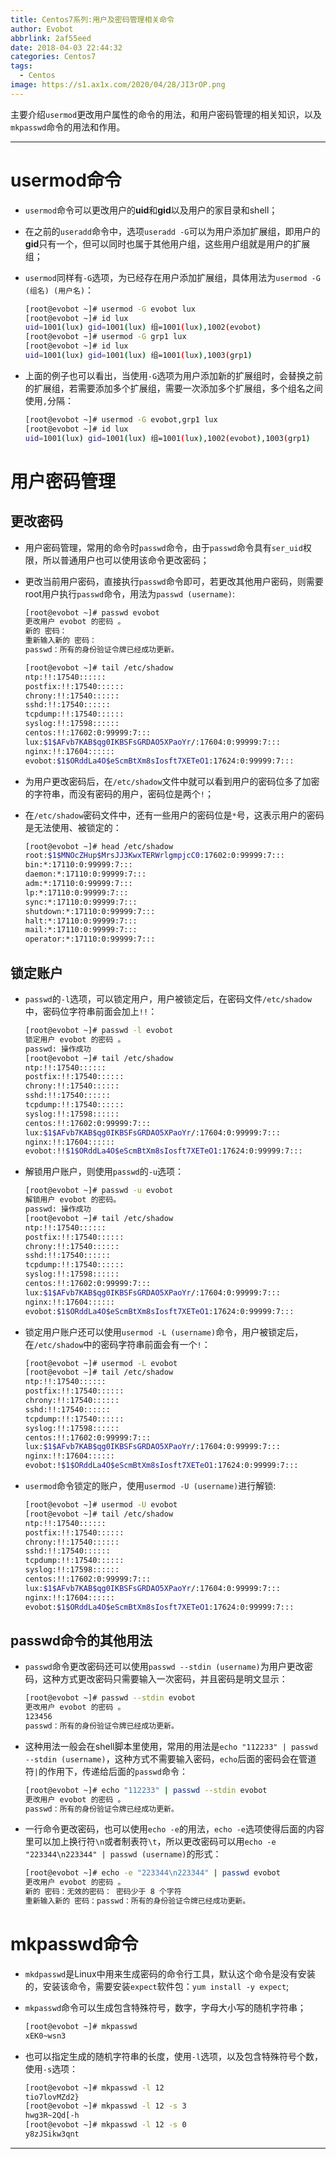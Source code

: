 ```yaml
---
title: Centos7系列:用户及密码管理相关命令
author: Evobot
abbrlink: 2af55eed
date: 2018-04-03 22:44:32
categories: Centos7
tags:
  - Centos
image: https://s1.ax1x.com/2020/04/28/JI3rOP.png
---
```



主要介绍`usermod`更改用户属性的命令的用法，和用户密码管理的相关知识，以及`mkpasswd`命令的用法和作用。

<!--more-->

----

# usermod命令

- `usermod`命令可以更改用户的**uid**和**gid**以及用户的家目录和shell；

- 在之前的`useradd`命令中，选项`useradd -G`可以为用户添加扩展组，即用户的**gid**只有一个，但可以同时也属于其他用户组，这些用户组就是用户的扩展组；

- `usermod`同样有`-G`选项，为已经存在用户添加扩展组，具体用法为`usermod -G (组名) (用户名)`：

  ```bash
  [root@evobot ~]# usermod -G evobot lux
  [root@evobot ~]# id lux
  uid=1001(lux) gid=1001(lux) 组=1001(lux),1002(evobot)
  [root@evobot ~]# usermod -G grp1 lux
  [root@evobot ~]# id lux
  uid=1001(lux) gid=1001(lux) 组=1001(lux),1003(grp1)
  ```

- 上面的例子也可以看出，当使用`-G`选项为用户添加新的扩展组时，会替换之前的扩展组，若需要添加多个扩展组，需要一次添加多个扩展组，多个组名之间使用`,`分隔：

  ```bash
  [root@evobot ~]# usermod -G evobot,grp1 lux
  [root@evobot ~]# id lux
  uid=1001(lux) gid=1001(lux) 组=1001(lux),1002(evobot),1003(grp1)
  ```

# 用户密码管理

## 更改密码

- 用户密码管理，常用的命令时`passwd`命令，由于`passwd`命令具有`ser_uid`权限，所以普通用户也可以使用该命令更改密码；

- 更改当前用户密码，直接执行`passwd`命令即可，若更改其他用户密码，则需要root用户执行`passwd`命令，用法为`passwd (username)`:

  ```bash
  [root@evobot ~]# passwd evobot 
  更改用户 evobot 的密码 。
  新的 密码：
  重新输入新的 密码：
  passwd：所有的身份验证令牌已经成功更新。

  [root@evobot ~]# tail /etc/shadow
  ntp:!!:17540::::::
  postfix:!!:17540::::::
  chrony:!!:17540::::::
  sshd:!!:17540::::::
  tcpdump:!!:17540::::::
  syslog:!!:17598::::::
  centos:!!:17602:0:99999:7:::
  lux:$1$AFvb7KAB$qg0IKBSFsGRDAO5XPaoYr/:17604:0:99999:7:::
  nginx:!!:17604::::::
  evobot:$1$ORddLa4O$eScmBtXm8sIosft7XETeO1:17624:0:99999:7:::
  ```

- 为用户更改密码后，在`/etc/shadow`文件中就可以看到用户的密码位多了加密的字符串，而没有密码的用户，密码位是两个`!`；

- 在`/etc/shadow`密码文件中，还有一些用户的密码位是`*`号，这表示用户的密码是无法使用、被锁定的：

  ```bash
  [root@evobot ~]# head /etc/shadow
  root:$1$MNOcZHup$MrsJJ3KwxTERWrlgmpjcC0:17602:0:99999:7:::
  bin:*:17110:0:99999:7:::
  daemon:*:17110:0:99999:7:::
  adm:*:17110:0:99999:7:::
  lp:*:17110:0:99999:7:::
  sync:*:17110:0:99999:7:::
  shutdown:*:17110:0:99999:7:::
  halt:*:17110:0:99999:7:::
  mail:*:17110:0:99999:7:::
  operator:*:17110:0:99999:7:::
  ```


## 锁定账户

- `passwd`的`-l`选项，可以锁定用户，用户被锁定后，在密码文件`/etc/shadow`中，密码位字符串前面会加上`!!`：

  ```bash
  [root@evobot ~]# passwd -l evobot 
  锁定用户 evobot 的密码 。
  passwd: 操作成功
  [root@evobot ~]# tail /etc/shadow
  ntp:!!:17540::::::
  postfix:!!:17540::::::
  chrony:!!:17540::::::
  sshd:!!:17540::::::
  tcpdump:!!:17540::::::
  syslog:!!:17598::::::
  centos:!!:17602:0:99999:7:::
  lux:$1$AFvb7KAB$qg0IKBSFsGRDAO5XPaoYr/:17604:0:99999:7:::
  nginx:!!:17604::::::
  evobot:!!$1$ORddLa4O$eScmBtXm8sIosft7XETeO1:17624:0:99999:7:::
  ```

- 解锁用户账户，则使用`passwd`的`-u`选项：

  ```bash
  [root@evobot ~]# passwd -u evobot 
  解锁用户 evobot 的密码。
  passwd: 操作成功
  [root@evobot ~]# tail /etc/shadow
  ntp:!!:17540::::::
  postfix:!!:17540::::::
  chrony:!!:17540::::::
  sshd:!!:17540::::::
  tcpdump:!!:17540::::::
  syslog:!!:17598::::::
  centos:!!:17602:0:99999:7:::
  lux:$1$AFvb7KAB$qg0IKBSFsGRDAO5XPaoYr/:17604:0:99999:7:::
  nginx:!!:17604::::::
  evobot:$1$ORddLa4O$eScmBtXm8sIosft7XETeO1:17624:0:99999:7:::
  ```

- 锁定用户账户还可以使用`usermod -L (username)`命令，用户被锁定后，在`/etc/shadow`中的密码字符串前面会有一个`!`：

  ```bash
  [root@evobot ~]# usermod -L evobot
  [root@evobot ~]# tail /etc/shadow
  ntp:!!:17540::::::
  postfix:!!:17540::::::
  chrony:!!:17540::::::
  sshd:!!:17540::::::
  tcpdump:!!:17540::::::
  syslog:!!:17598::::::
  centos:!!:17602:0:99999:7:::
  lux:$1$AFvb7KAB$qg0IKBSFsGRDAO5XPaoYr/:17604:0:99999:7:::
  nginx:!!:17604::::::
  evobot:!$1$ORddLa4O$eScmBtXm8sIosft7XETeO1:17624:0:99999:7:::
  ```

- `usermod`命令锁定的账户，使用`usermod -U (username)`进行解锁:

  ```bash
  [root@evobot ~]# usermod -U evobot 
  [root@evobot ~]# tail /etc/shadow
  ntp:!!:17540::::::
  postfix:!!:17540::::::
  chrony:!!:17540::::::
  sshd:!!:17540::::::
  tcpdump:!!:17540::::::
  syslog:!!:17598::::::
  centos:!!:17602:0:99999:7:::
  lux:$1$AFvb7KAB$qg0IKBSFsGRDAO5XPaoYr/:17604:0:99999:7:::
  nginx:!!:17604::::::
  evobot:$1$ORddLa4O$eScmBtXm8sIosft7XETeO1:17624:0:99999:7:::

  ```


## passwd命令的其他用法

- `passwd`命令更改密码还可以使用`passwd --stdin (username)`为用户更改密码，这种方式更改密码只需要输入一次密码，并且密码是明文显示：

  ```bash
  [root@evobot ~]# passwd --stdin evobot 
  更改用户 evobot 的密码 。
  123456
  passwd：所有的身份验证令牌已经成功更新。
  ```

- 这种用法一般会在shell脚本里使用，常用的用法是`echo "112233" | passwd --stdin (username)`，这种方式不需要输入密码，`echo`后面的密码会在管道符`|`的作用下，传递给后面的`passwd`命令：

  ```bash
  [root@evobot ~]# echo "112233" | passwd --stdin evobot
  更改用户 evobot 的密码 。
  passwd：所有的身份验证令牌已经成功更新。

  ```

- 一行命令更改密码，也可以使用`echo -e`的用法，`echo -e`选项使得后面的内容里可以加上换行符`\n`或者制表符`\t`，所以更改密码可以用`echo -e "223344\n223344" | passwd (username)`的形式：

  ```bash
  [root@evobot ~]# echo -e "223344\n223344" | passwd evobot
  更改用户 evobot 的密码 。
  新的 密码：无效的密码： 密码少于 8 个字符
  重新输入新的 密码：passwd：所有的身份验证令牌已经成功更新。

  ```

# mkpasswd命令

- `mkdpasswd`是Linux中用来生成密码的命令行工具，默认这个命令是没有安装的，安装该命令，需要安装`expect`软件包：`yum install -y expect`;

- `mkpasswd`命令可以生成包含特殊符号，数字，字母大小写的随机字符串；

  ```bash
  [root@evobot ~]# mkpasswd 
  xEK0~wsn3
  ```

- 也可以指定生成的随机字符串的长度，使用`-l`选项，以及包含特殊符号个数，使用`-s`选项：

  ```bash
  [root@evobot ~]# mkpasswd -l 12	
  tio7lovMZd2}
  [root@evobot ~]# mkpasswd -l 12 -s 3
  hwg3R~2Qd[-h
  [root@evobot ~]# mkpasswd -l 12 -s 0
  y8zJSikw3qnt

  ```

---



